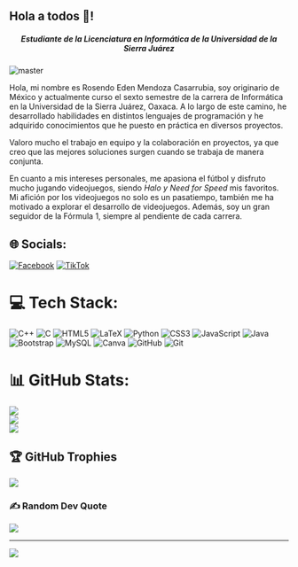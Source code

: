 ## Hola a todos 👋!
##### <p align="center"><b><i>Estudiante de la Licenciatura en Informática de la Universidad de la Sierra Juárez</i></b></p>
![master](https://github.com/user-attachments/assets/9d1100f2-7515-4fd1-bb59-c3940216b329)

Hola, mi nombre es Rosendo Eden Mendoza Casarrubia, soy originario de México y actualmente curso el sexto semestre de la carrera de Informática en la Universidad de la Sierra Juárez, Oaxaca. A lo largo de este camino, he desarrollado habilidades en distintos lenguajes de programación y he adquirido conocimientos que he puesto en práctica en diversos proyectos.

Valoro mucho el trabajo en equipo y la colaboración en proyectos, ya que creo que las mejores soluciones surgen cuando se trabaja de manera conjunta.

En cuanto a mis intereses personales, me apasiona el fútbol y disfruto mucho jugando videojuegos, siendo *Halo y Need for Speed* mis favoritos. Mi afición por los videojuegos no solo es un pasatiempo, también me ha motivado a explorar el desarrollo de videojuegos. Además, soy un gran seguidor de la Fórmula 1, siempre al pendiente de cada carrera.

## 🌐 Socials:
[![Facebook](https://img.shields.io/badge/Facebook-%231877F2.svg?logo=Facebook&logoColor=white)](https://www.facebook.com/eden.mendozacasarubia) [![TikTok](https://img.shields.io/badge/TikTok-%23000000.svg?logo=TikTok&logoColor=white)](https://tiktok.com/@edencasarrubia) 

# 💻 Tech Stack:
![C++](https://img.shields.io/badge/c++-%2300599C.svg?style=for-the-badge&logo=c%2B%2B&logoColor=white) ![C](https://img.shields.io/badge/c-%2300599C.svg?style=for-the-badge&logo=c&logoColor=white) ![HTML5](https://img.shields.io/badge/html5-%23E34F26.svg?style=for-the-badge&logo=html5&logoColor=white) ![LaTeX](https://img.shields.io/badge/latex-%23008080.svg?style=for-the-badge&logo=latex&logoColor=white) ![Python](https://img.shields.io/badge/python-3670A0?style=for-the-badge&logo=python&logoColor=ffdd54) ![CSS3](https://img.shields.io/badge/css3-%231572B6.svg?style=for-the-badge&logo=css3&logoColor=white) ![JavaScript](https://img.shields.io/badge/javascript-%23323330.svg?style=for-the-badge&logo=javascript&logoColor=%23F7DF1E) ![Java](https://img.shields.io/badge/java-%23ED8B00.svg?style=for-the-badge&logo=openjdk&logoColor=white) ![Bootstrap](https://img.shields.io/badge/bootstrap-%238511FA.svg?style=for-the-badge&logo=bootstrap&logoColor=white) ![MySQL](https://img.shields.io/badge/mysql-4479A1.svg?style=for-the-badge&logo=mysql&logoColor=white) ![Canva](https://img.shields.io/badge/Canva-%2300C4CC.svg?style=for-the-badge&logo=Canva&logoColor=white) ![GitHub](https://img.shields.io/badge/github-%23121011.svg?style=for-the-badge&logo=github&logoColor=white) ![Git](https://img.shields.io/badge/git-%23F05033.svg?style=for-the-badge&logo=git&logoColor=white) 

# 📊 GitHub Stats:
![](https://github-readme-stats.vercel.app/api?username=EdenMCa&theme=aura&hide_border=false&include_all_commits=false&count_private=false)<br/>
![](https://github-readme-streak-stats.herokuapp.com/?user=EdenMCa&theme=aura&hide_border=false)<br/>
![](https://github-readme-stats.vercel.app/api/top-langs/?username=EdenMCa&theme=aura&hide_border=false&include_all_commits=false&count_private=false&layout=compact)

## 🏆 GitHub Trophies
![](https://github-profile-trophy.vercel.app/?username=EdenMCa&theme=aura&no-frame=false&no-bg=true&margin-w=4)

### ✍️ Random Dev Quote
![](https://quotes-github-readme.vercel.app/api?type=horizontal&theme=radical)

---
[![](https://visitcount.itsvg.in/api?id=EdenMCa&icon=0&color=0)](https://visitcount.itsvg.in)

<!-- Proudly created with GPRM ( https://gprm.itsvg.in ) -->
<!--
**EdenMCa/EdenMCa** is a ✨ _special_ ✨ repository because its `README.md` (this file) appears on your GitHub profile.

Here are some ideas to get you started:

- 🔭 I’m currently working on ...
- 🌱 I’m currently learning ...
- 👯 I’m looking to collaborate on ...
- 🤔 I’m looking for help with ...
- 💬 Ask me about ...
- 📫 How to reach me: ...
- 😄 Pronouns: ...
- ⚡ Fun fact: ...
-->
